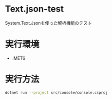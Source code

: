 # Text.json-test
System.Text.Jsonを使った解析機能のテスト

# 実行環境
* .MET6

# 実行方法
```sh
dotnet run --project src/console/console.csproj
```